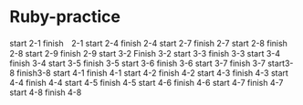 # Ruby-practice

start 2-1
finish　2-1
start 2-4
finish 2-4
start 2-7
finish 2-7
start 2-8
finish 2-8
start 2-9
finish 2-9
start 3-2
Finish 3-2
start 3-3
finish 3-3
start 3-4
finish 3-4
start 3-5
finish 3-5
start 3-6
finish 3-6
start 3-7
finish 3-7
start3-8
finish3-8
start 4-1
finish 4-1
start 4-2
finish 4-2
start 4-3
finish 4-3
start 4-4
finish 4-4
start 4-5
finish 4-5
start 4-6
finish 4-6
start 4-7
finish 4-7
start 4-8
finish 4-8
